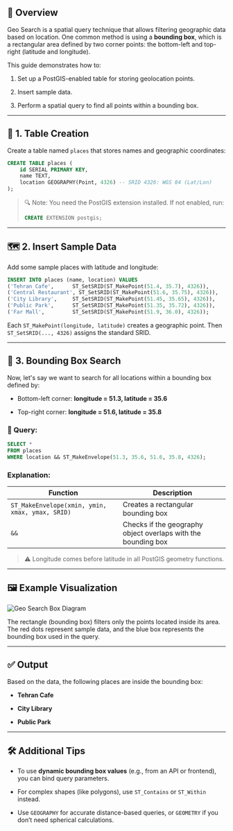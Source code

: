 
## 📌 Overview

Geo Search is a spatial query technique that allows filtering geographic data based on location. One common method is using a **bounding box**, which is a rectangular area defined by two corner points: the bottom-left and top-right (latitude and longitude).

This guide demonstrates how to:

1. Set up a PostGIS-enabled table for storing geolocation points.

2. Insert sample data.

3. Perform a spatial query to find all points within a bounding box.


---

## 🧱 1. Table Creation

Create a table named `places` that stores names and geographic coordinates:

```sql
CREATE TABLE places (
    id SERIAL PRIMARY KEY,
    name TEXT,
    location GEOGRAPHY(Point, 4326) -- SRID 4326: WGS 84 (Lat/Lon)
);
```

> 🔍 Note: You need the PostGIS extension installed. If not enabled, run:
> 
> ```sql
> CREATE EXTENSION postgis;
> ```

---

## 🗺 2. Insert Sample Data

Add some sample places with latitude and longitude:

```sql
INSERT INTO places (name, location) VALUES
('Tehran Cafe',      ST_SetSRID(ST_MakePoint(51.4, 35.7), 4326)),
('Central Restaurant', ST_SetSRID(ST_MakePoint(51.6, 35.75), 4326)),
('City Library',     ST_SetSRID(ST_MakePoint(51.45, 35.65), 4326)),
('Public Park',      ST_SetSRID(ST_MakePoint(51.35, 35.72), 4326)),
('Far Mall',         ST_SetSRID(ST_MakePoint(51.9, 36.0), 4326));
```

Each `ST_MakePoint(longitude, latitude)` creates a geographic point. Then `ST_SetSRID(..., 4326)` assigns the standard SRID.

---

## 🔎 3. Bounding Box Search

Now, let's say we want to search for all locations within a bounding box defined by:

- Bottom-left corner: **longitude = 51.3, latitude = 35.6**

- Top-right corner: **longitude = 51.6, latitude = 35.8**


### 🧮 Query:

```sql
SELECT *
FROM places
WHERE location && ST_MakeEnvelope(51.3, 35.6, 51.6, 35.8, 4326);
```

### Explanation:

|Function|Description|
|---|---|
|`ST_MakeEnvelope(xmin, ymin, xmax, ymax, SRID)`|Creates a rectangular bounding box|
|`&&`|Checks if the geography object overlaps with the bounding box|

> ⚠️ Longitude comes before latitude in all PostGIS geometry functions.

---

## 🖼 Example Visualization

![Geo Search Box Diagram](https://chatgpt.com/mnt/data/A_digital_vector_illustration_demonstrates_%22Geo_Se.png)

The rectangle (bounding box) filters only the points located inside its area. The red dots represent sample data, and the blue box represents the bounding box used in the query.

---

## ✅ Output

Based on the data, the following places are inside the bounding box:

- **Tehran Cafe**

- **City Library**

- **Public Park**


---

## 🛠 Additional Tips

- To use **dynamic bounding box values** (e.g., from an API or frontend), you can bind query parameters.

- For complex shapes (like polygons), use `ST_Contains` or `ST_Within` instead.

- Use `GEOGRAPHY` for accurate distance-based queries, or `GEOMETRY` if you don’t need spherical calculations.
